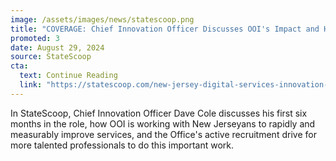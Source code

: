 ```yaml
---
image: /assets/images/news/statescoop.png
title: "COVERAGE: Chief Innovation Officer Discusses OOI's Impact and Hiring Sprint"
promoted: 3 
date: August 29, 2024
source: StateScoop
cta:
  text: Continue Reading
  link: "https://statescoop.com/new-jersey-digital-services-innovation-dave-cole/"
---
```


In StateScoop, Chief Innovation Officer Dave Cole discusses his first six months in the role, how OOI is working with New Jerseyans to rapidly and measurably improve services, and the Office's active recruitment drive for more talented professionals to do this important work.
